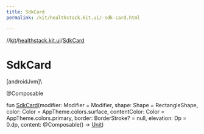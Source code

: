 ```yaml
---
title: SdkCard
permalink: /kit/healthstack.kit.ui/-sdk-card.html

---
```

//[kit](../../index.html)/[healthstack.kit.ui](index.html)/[SdkCard](-sdk-card.html)



# SdkCard



[androidJvm]\




@Composable



fun [SdkCard](-sdk-card.html)(modifier: Modifier = Modifier, shape: Shape = RectangleShape, color: Color = AppTheme.colors.surface, contentColor: Color = AppTheme.colors.primary, border: BorderStroke? = null, elevation: Dp = 0.dp, content: @Composable() -&gt; [Unit](https://kotlinlang.org/api/latest/jvm/stdlib/kotlin/-unit/index.html))





